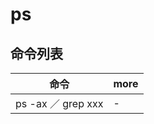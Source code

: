 # ps

## 命令列表

| 命令                | more |
|-------------------|------|
| ps -ax ／ grep xxx | -    |
